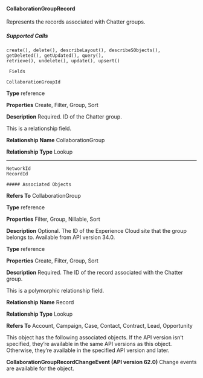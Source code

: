 #### CollaborationGroupRecord

Represents the records associated with Chatter groups.

##### Supported Calls
```
create(), delete(), describeLayout(), describeSObjects(), getDeleted(), getUpdated(), query(),
retrieve(), undelete(), update(), upsert()

 Fields

```
```
CollaborationGroupId

```

**Type**
reference

**Properties**
Create, Filter, Group, Sort

**Description**
Required. ID of the Chatter group.

This is a relationship field.

**Relationship Name**
CollaborationGroup

**Relationship Type**
Lookup


-----

```
NetworkId
RecordId

##### Associated Objects

```

**Refers To**
CollaborationGroup

**Type**
reference

**Properties**
Filter, Group, Nillable, Sort

**Description**
Optional. The ID of the Experience Cloud site that the group belongs to. Available from API
version 34.0.

**Type**
reference

**Properties**
Create, Filter, Group, Sort

**Description**
Required. The ID of the record associated with the Chatter group.

This is a polymorphic relationship field.

**Relationship Name**
Record

**Relationship Type**
Lookup

**Refers To**
Account, Campaign, Case, Contact, Contract, Lead, Opportunity


This object has the following associated objects. If the API version isn’t specified, they’re available in the same API versions as this object.
Otherwise, they’re available in the specified API version and later.

**CollaborationGroupRecordChangeEvent (API version 62.0)**
Change events are available for the object.
